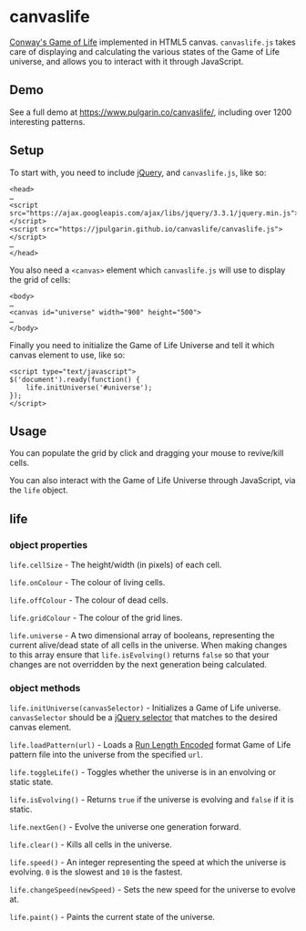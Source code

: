canvaslife
==========

[Conway's Game of Life](https://en.wikipedia.org/wiki/Conway's_Game_of_Life) implemented in HTML5 canvas. `canvaslife.js` takes care of displaying and calculating the various states of the Game of Life universe, and allows you to interact with it through JavaScript.

Demo
----

See a full demo at <https://www.pulgarin.co/canvaslife/>, including over 1200 interesting patterns.

Setup
-----

To start with, you need to include [jQuery](https://jquery.com/), and `canvaslife.js`, like so:

	<head>
	…
	<script src="https://ajax.googleapis.com/ajax/libs/jquery/3.3.1/jquery.min.js"></script>
	<script src="https://jpulgarin.github.io/canvaslife/canvaslife.js"></script>
	…
	</head>

You also need a `<canvas>` element which `canvaslife.js` will use to display the grid of cells:

	<body>
	…
	<canvas id="universe" width="900" height="500">
	…
	</body>
	
Finally you need to initialize the Game of Life Universe and tell it which canvas element to use, like so:

	<script type="text/javascript">
	$('document').ready(function() {
		life.initUniverse('#universe');
	});
	</script>
	
Usage
-----

You can populate the grid by click and dragging your mouse to revive/kill cells.

You can also interact with the Game of Life Universe through JavaScript, via the `life` object.

life
----

### object properties

`life.cellSize` - The height/width (in pixels) of each cell.

`life.onColour` - The colour of living cells.

`life.offColour` - The colour of dead cells.

`life.gridColour` - The colour of the grid lines.

`life.universe` - A two dimensional array of booleans, representing the current alive/dead state of all cells in the universe. When making changes to this array ensure that `life.isEvolving()` returns `false` so that your changes are not overridden by the next generation being calculated.


### object methods

`life.initUniverse(canvasSelector)` - Initializes a Game of Life universe. `canvasSelector` should be a [jQuery selector](https://api.jquery.com/category/selectors/) that matches to the desired canvas element.

`life.loadPattern(url)` - Loads a [Run Length Encoded](https://conwaylife.com/wiki/Run_Length_Encoded) format Game of Life pattern file into the universe from the specified `url`.

`life.toggleLife()` - Toggles whether the universe is in an envolving or static state.

`life.isEvolving()` - Returns `true` if the universe is evolving and `false` if it is static.

`life.nextGen()` - Evolve the universe one generation forward.

`life.clear()` - Kills all cells in the universe.

`life.speed()` - An integer representing the speed at which the universe is evolving. `0` is the slowest and `10` is the fastest.

`life.changeSpeed(newSpeed)` - Sets the new speed for the universe to evolve at.

`life.paint()` - Paints the current state of the universe.
